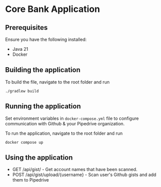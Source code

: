 # Core Bank Application

## Prerequisites

Ensure you have the following installed:
* Java 21
* Docker

## Building the application

To build the file, navigate to the root folder and run

```./gradlew build```

## Running the application

Set environment variables in ``docker-compose.yml`` file to configure communication with Github & your Pipedrive organization.

To run the application, navigate to the root folder and run

``docker compose up``

## Using the application

* GET /api/gist/ - Get account names that have been scanned.
* POST /api/gist/upload/{username} - Scan user's Github gists and add them to Pipedrive

